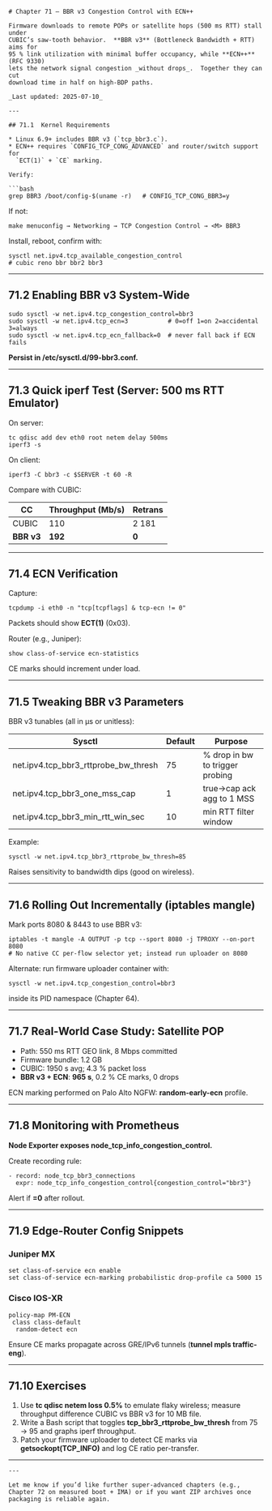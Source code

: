 
```
# Chapter 71 – BBR v3 Congestion Control with ECN++

Firmware downloads to remote POPs or satellite hops (500 ms RTT) stall under
CUBIC’s saw-tooth behavior.  **BBR v3** (Bottleneck Bandwidth + RTT) aims for
95 % link utilization with minimal buffer occupancy, while **ECN++** (RFC 9330)
lets the network signal congestion _without drops_.  Together they can cut
download time in half on high-BDP paths.

_Last updated: 2025-07-10_

---

## 71.1  Kernel Requirements

* Linux 6.9+ includes BBR v3 (`tcp_bbr3.c`).  
* ECN++ requires `CONFIG_TCP_CONG_ADVANCED` and router/switch support for
  `ECT(1)` + `CE` marking.

Verify:

```bash
grep BBR3 /boot/config-$(uname -r)   # CONFIG_TCP_CONG_BBR3=y
```

If not:

```
make menuconfig → Networking → TCP Congestion Control → <M> BBR3
```

Install, reboot, confirm with:

```
sysctl net.ipv4.tcp_available_congestion_control
# cubic reno bbr bbr2 bbr3
```

---

## **71.2**  **Enabling BBR v3 System-Wide**

```
sudo sysctl -w net.ipv4.tcp_congestion_control=bbr3
sudo sysctl -w net.ipv4.tcp_ecn=3           # 0=off 1=on 2=accidental 3=always
sudo sysctl -w net.ipv4.tcp_ecn_fallback=0  # never fall back if ECN fails
```

**Persist in **/etc/sysctl.d/99-bbr3.conf**.**

---

## **71.3**  **Quick iperf Test (Server: 500 ms RTT Emulator)**

On server:

```
tc qdisc add dev eth0 root netem delay 500ms
iperf3 -s
```

On client:

```
iperf3 -C bbr3 -c $SERVER -t 60 -R
```

Compare with CUBIC:

| **CC**     | **Throughput (Mb/s)** | **Retrans** |
| ---------------- | --------------------------- | ----------------- |
| CUBIC            | 110                         | 2 181             |
| **BBR v3** | **192**               | **0**       |

---

## **71.4**  **ECN Verification**

Capture:

```
tcpdump -i eth0 -n "tcp[tcpflags] & tcp-ecn != 0"
```

Packets should show **ECT(1)** (0x03).

Router (e.g., Juniper):

```
show class-of-service ecn-statistics
```

CE marks should increment under load.

---

## **71.5**  **Tweaking BBR v3 Parameters**

BBR v3 tunables (all in µs or unitless):

| **Sysctl**                     | **Default** | **Purpose**               |
| ------------------------------------ | ----------------- | ------------------------------- |
| net.ipv4.tcp_bbr3_rttprobe_bw_thresh | 75                | % drop in bw to trigger probing |
| net.ipv4.tcp_bbr3_one_mss_cap        | 1                 | true→cap ack agg to 1 MSS      |
| net.ipv4.tcp_bbr3_min_rtt_win_sec    | 10                | min RTT filter window           |

Example:

```
sysctl -w net.ipv4.tcp_bbr3_rttprobe_bw_thresh=85
```

Raises sensitivity to bandwidth dips (good on wireless).

---

## **71.6**  **Rolling Out Incrementally (iptables mangle)**

Mark ports 8080 & 8443 to use BBR v3:

```
iptables -t mangle -A OUTPUT -p tcp --sport 8080 -j TPROXY --on-port 8080
# No native CC per-flow selector yet; instead run uploader on 8080
```

Alternate: run firmware uploader container with:

```
sysctl -w net.ipv4.tcp_congestion_control=bbr3
```

inside its PID namespace (Chapter 64).

---

## **71.7**  **Real-World Case Study: Satellite POP**

* Path: 550 ms RTT GEO link, 8 Mbps committed
* Firmware bundle: 1.2 GB
* CUBIC: 1950 s avg; 4.3 % packet loss
* **BBR v3 + ECN**: **965 s**, 0.2 % CE marks, 0 drops

ECN marking performed on Palo Alto NGFW: **random-early-ecn** profile.

---

## **71.8**  **Monitoring with Prometheus**

**Node Exporter exposes **node_tcp_info_congestion_control**.**

Create recording rule:

```
- record: node_tcp_bbr3_connections
  expr: node_tcp_info_congestion_control{congestion_control="bbr3"}
```

Alert if **=0** after rollout.

---

## **71.9**  **Edge-Router Config Snippets**

### **Juniper MX**

```
set class-of-service ecn enable
set class-of-service ecn-marking probabilistic drop-profile ca 5000 15
```

### **Cisco IOS-XR**

```
policy-map PM-ECN
 class class-default
  random-detect ecn
```

Ensure CE marks propagate across GRE/IPv6 tunnels (**tunnel mpls traffic-eng**).

---

## **71.10**  **Exercises**

1. Use **tc qdisc netem loss 0.5%** to emulate flaky wireless; measure throughput difference CUBIC vs BBR v3 for 10 MB file.
2. Write a Bash script that toggles **tcp_bbr3_rttprobe_bw_thresh** from 75 → 95 and graphs iperf throughput.
3. Patch your firmware uploader to detect CE marks via **getsockopt(TCP_INFO)** and log CE ratio per-transfer.

---

```
---

Let me know if you’d like further super-advanced chapters (e.g., Chapter 72 on measured boot + IMA) or if you want ZIP archives once packaging is reliable again.
```
